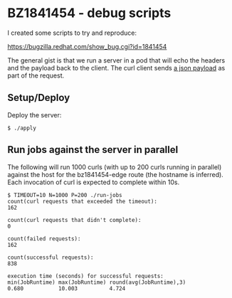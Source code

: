 # BZ1841454 - debug scripts

I created some scripts to try and reproduce:

  https://bugzilla.redhat.com/show_bug.cgi?id=1841454

The general gist is that we run a server in a pod that will echo the
headers and the payload back to the client. The curl client sends
[a json payload](images.json) as part of the request.
  
## Setup/Deploy

Deploy the server:

    $ ./apply

## Run jobs against the server in parallel

The following will run 1000 curls (with up to 200 curls running in
parallel) against the host for the bz1841454-edge route (the hostname
is inferred). Each invocation of curl is expected to complete within
10s.

    $ TIMEOUT=10 N=1000 P=200 ./run-jobs
    count(curl requests that exceeded the timeout):
    162

    count(curl requests that didn't complete):
    0

    count(failed requests): 
    162

    count(successful requests): 
    838

    execution time (seconds) for successful requests: 
    min(JobRuntime) max(JobRuntime) round(avg(JobRuntime),3)
    0.680           10.003          4.724
